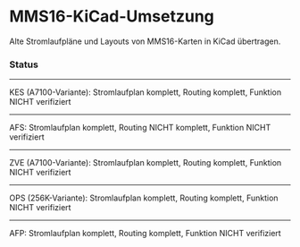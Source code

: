 # MMS16-KiCad-Umsetzung
Alte Stromlaufpläne und Layouts von MMS16-Karten in KiCad übertragen.

### Status
---
KES (A7100-Variante): 
Stromlaufplan komplett, Routing komplett, Funktion NICHT verifiziert

---
AFS: 
Stromlaufplan komplett, Routing NICHT komplett, Funktion NICHT verifiziert

---
ZVE (A7100-Variante):
Stromlaufplan komplett, Routing komplett, Funktion NICHT verifiziert

---
OPS (256K-Variante):
Stromlaufplan komplett, Routing komplett, Funktion NICHT verifiziert

---
AFP:
Stromlaufplan komplett, Routing komplett, Funktion NICHT verifiziert

